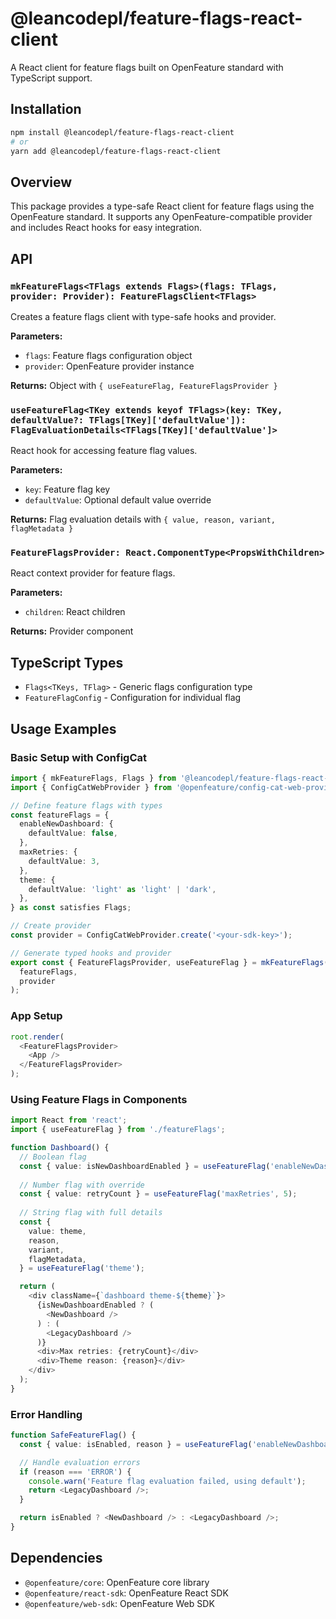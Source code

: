 # @leancodepl/feature-flags-react-client

A React client for feature flags built on OpenFeature standard with TypeScript support.

## Installation

```bash
npm install @leancodepl/feature-flags-react-client
# or
yarn add @leancodepl/feature-flags-react-client
```

## Overview

This package provides a type-safe React client for feature flags using the OpenFeature standard. It supports any OpenFeature-compatible provider and includes React hooks for easy integration.

## API

### `mkFeatureFlags<TFlags extends Flags>(flags: TFlags, provider: Provider): FeatureFlagsClient<TFlags>`

Creates a feature flags client with type-safe hooks and provider.

**Parameters:**
- `flags`: Feature flags configuration object
- `provider`: OpenFeature provider instance

**Returns:** Object with `{ useFeatureFlag, FeatureFlagsProvider }`

### `useFeatureFlag<TKey extends keyof TFlags>(key: TKey, defaultValue?: TFlags[TKey]['defaultValue']): FlagEvaluationDetails<TFlags[TKey]['defaultValue']>`

React hook for accessing feature flag values.

**Parameters:**
- `key`: Feature flag key
- `defaultValue`: Optional default value override

**Returns:** Flag evaluation details with `{ value, reason, variant, flagMetadata }`

### `FeatureFlagsProvider: React.ComponentType<PropsWithChildren>`

React context provider for feature flags.

**Parameters:**
- `children`: React children

**Returns:** Provider component

## TypeScript Types

- `Flags<TKeys, TFlag>` - Generic flags configuration type
- `FeatureFlagConfig` - Configuration for individual flag

## Usage Examples

### Basic Setup with ConfigCat

```typescript
import { mkFeatureFlags, Flags } from '@leancodepl/feature-flags-react-client';
import { ConfigCatWebProvider } from '@openfeature/config-cat-web-provider';

// Define feature flags with types
const featureFlags = {
  enableNewDashboard: {
    defaultValue: false,
  },
  maxRetries: {
    defaultValue: 3,
  },
  theme: {
    defaultValue: 'light' as 'light' | 'dark',
  },
} as const satisfies Flags;

// Create provider
const provider = ConfigCatWebProvider.create('<your-sdk-key>');

// Generate typed hooks and provider
export const { FeatureFlagsProvider, useFeatureFlag } = mkFeatureFlags(
  featureFlags,
  provider
);
```

### App Setup

```typescript
root.render(
  <FeatureFlagsProvider>
    <App />
  </FeatureFlagsProvider>
);
```

### Using Feature Flags in Components

```typescript
import React from 'react';
import { useFeatureFlag } from './featureFlags';

function Dashboard() {
  // Boolean flag
  const { value: isNewDashboardEnabled } = useFeatureFlag('enableNewDashboard');
  
  // Number flag with override
  const { value: retryCount } = useFeatureFlag('maxRetries', 5);
  
  // String flag with full details
  const {
    value: theme,
    reason,
    variant,
    flagMetadata,
  } = useFeatureFlag('theme');

  return (
    <div className={`dashboard theme-${theme}`}>
      {isNewDashboardEnabled ? (
        <NewDashboard />
      ) : (
        <LegacyDashboard />
      )}
      <div>Max retries: {retryCount}</div>
      <div>Theme reason: {reason}</div>
    </div>
  );
}
```

### Error Handling

```typescript
function SafeFeatureFlag() {
  const { value: isEnabled, reason } = useFeatureFlag('enableNewDashboard');

  // Handle evaluation errors
  if (reason === 'ERROR') {
    console.warn('Feature flag evaluation failed, using default');
    return <LegacyDashboard />;
  }

  return isEnabled ? <NewDashboard /> : <LegacyDashboard />;
}
```

## Dependencies

- `@openfeature/core`: OpenFeature core library
- `@openfeature/react-sdk`: OpenFeature React SDK
- `@openfeature/web-sdk`: OpenFeature Web SDK

